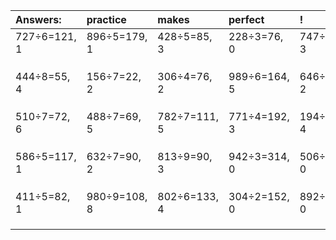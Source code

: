 | Answers: | practice | makes | perfect | ! |
| :--- | :--- | :--- | :--- | :--- |
| 727÷6=121, 1 | 896÷5=179, 1 | 428÷5=85, 3 | 228÷3=76, 0 | 747÷6=124, 3 | 
|   |   |   |   |   | 
|   |   |   |   |   | 
|   |   |   |   |   | 
| 444÷8=55, 4 | 156÷7=22, 2 | 306÷4=76, 2 | 989÷6=164, 5 | 646÷7=92, 2 | 
|   |   |   |   |   | 
|   |   |   |   |   | 
|   |   |   |   |   | 
| 510÷7=72, 6 | 488÷7=69, 5 | 782÷7=111, 5 | 771÷4=192, 3 | 194÷5=38, 4 | 
|   |   |   |   |   | 
|   |   |   |   |   | 
|   |   |   |   |   | 
| 586÷5=117, 1 | 632÷7=90, 2 | 813÷9=90, 3 | 942÷3=314, 0 | 506÷2=253, 0 | 
|   |   |   |   |   | 
|   |   |   |   |   | 
|   |   |   |   |   | 
| 411÷5=82, 1 | 980÷9=108, 8 | 802÷6=133, 4 | 304÷2=152, 0 | 892÷4=223, 0 | 
|   |   |   |   |   | 
|   |   |   |   |   | 
|   |   |   |   |   | 
